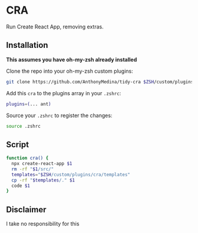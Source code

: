 # CRA

Run Create React App, removing extras.

## Installation

**This assumes you have oh-my-zsh already installed**

Clone the repo into your oh-my-zsh custom plugins:

```bash
git clone https://github.com/AnthonyMedina/tidy-cra $ZSH/custom/plugins/cra
```

Add this `cra` to the plugins array in your `.zshrc`:

```bash
plugins=(... ant)
```

Source your `.zshrc` to register the changes:

```bash
source .zshrc
```

## Script

```bash
function cra() {
  npx create-react-app $1
  rm -rf "$1/src/"
  templates="$ZSH/custom/plugins/cra/templates"
  cp -rf "$templates/." $1
  code $1
}
```

## Disclaimer

I take no responsibility for this

